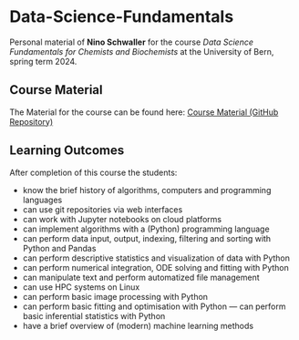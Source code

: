 # Data-Science-Fundamentals
Personal material of **Nino Schwaller** for the course _Data Science Fundamentals for Chemists and Biochemists_ at the University of Bern, spring term 2024.

## Course Material
The Material for the course can be found here: [Course Material (GitHub Repository)](https://github.com/sigvehaug/DSF-DCBP)

## Learning Outcomes
After completion of this course the students:
- know the brief history of algorithms, computers and programming languages
- can use git repositories via web interfaces
- can work with Jupyter notebooks on cloud platforms
- can implement algorithms with a (Python) programming language 
- can perform data input, output, indexing, filtering and sorting with Python and Pandas
- can perform descriptive statistics and visualization of data with Python
- can perform numerical integration, ODE solving and fitting with Python
- can manipulate text and perform automatized file management 
- can use HPC systems on Linux
- can perform basic image processing with Python
- can perform basic fitting and optimisation with Python
— can perform basic inferential statistics with Python 
-	have a brief overview of (modern) machine learning methods
